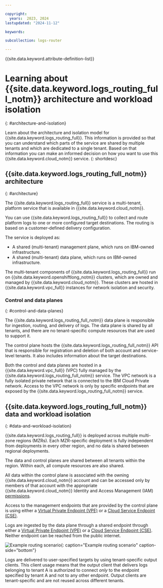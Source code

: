 ```yaml
---

copyright:
  years:  2023, 2024
lastupdated: "2024-11-12"

keywords:

subcollection: logs-router

---
```


{{site.data.keyword.attribute-definition-list}}

# Learning about {{site.data.keyword.logs_routing_full_notm}} architecture and workload isolation
{: #architecture-and-isolation}

Learn about the architecture and isolation model for {{site.data.keyword.logs_routing_full}}. This information is provided so that you can understand which parts of the service are shared by multiple tenants and which are dedicated to a single tenant. Based on that information you can make an informed decision on how you want to use this {{site.data.keyword.cloud_notm}} service.
{: shortdesc}

## {{site.data.keyword.logs_routing_full_notm}} architecture
{: #architecture}

The {{site.data.keyword.logs_routing_full}} service is a multi-tenant, platform service that is available in {{site.data.keyword.cloud_notm}}.

You can use {{site.data.keyword.logs_routing_full}} to collect and route platform logs to one or more configured target destinations. The routing is based on a customer-defined delivery configuration.

The service is deployed as:

* A shared (multi-tenant) management plane, which runs on IBM-owned infrastructure.
* A shared (multi-tenant) data plane, which runs on IBM-owned infrastructure.

The multi-tenant components of {{site.data.keyword.logs_routing_full}} run on {{site.data.keyword.openshiftlong_notm}} clusters, which are owned and managed by {{site.data.keyword.cloud_notm}}. These clusters are hosted in {{site.data.keyword.vpc_full}} instances for network isolation and security.


### Control and data planes
{: #control-and-data-planes}


The {{site.data.keyword.logs_routing_full_notm}} data plane is responsible for ingestion, routing, and delivery of logs. The data plane is shared by all tenants, and there are no tenant-specific compute resources that are used to support it.

The control plane hosts the {{site.data.keyword.logs_routing_full_notm}} API that is responsible for registration and deletion of both account and service-level tenants. It also includes information about the target destinations.

Both the control and data planes are hosted in a {{site.data.keyword.vpc_full}} (VPC) fully managed by the {{site.data.keyword.logs_routing_full_notm}} service. The VPC network is a fully isolated private network that is connected to the IBM Cloud Private network. Access to the VPC network is only by specific endpoints that are exposed by the {{site.data.keyword.logs_routing_full_notm}} service.

## {{site.data.keyword.logs_routing_full_notm}} data and workload isolation
{: #data-and-workload-isolation}

{{site.data.keyword.logs_routing_full}} is deployed across multiple multi-zone regions (MZRs).  Each MZR-specific deployment is fully independent from deployments in every other region, and no data is shared between regional deployments.

The data and control planes are shared between all tenants within the region. Within each, all compute resources are also shared.

All data within the control plane is associated with the owning {{site.data.keyword.cloud_notm}} account and can be accessed only by members of that account with the appropriate {{site.data.keyword.cloud_notm}} Identity and Access Management (IAM) [permissions](/docs/logs-router?topic=logs-router-iam).

Access to the management endpoints that are provided by the control plane is using either a [Virtual Private Endpoint (VPE)](/docs/vpc?topic=vpc-about-vpe) or a [Cloud Service Endpoint (CSE)](/docs/account?topic=account-service-endpoints-overview). 

Logs are ingested by the data plane through a shared endpoint through either a [Virtual Private Endpoint (VPE)](/docs/vpc?topic=vpc-about-vpe) or a [Cloud Service Endpoint (CSE)](/docs/account?topic=account-service-endpoints-overview). Neither endpoint can be reached from the public internet.

![Example routing scenario](/images/Logs-Router-04--1.svg "Example routing scenario"){: caption="Example routing scenario" caption-side="bottom"}

Logs are delivered to user-specified targets by using tenant-specific output clients. This client usage means that the output client that delivers logs belonging to tenant A is authorized to connect _only_ to the endpoint specified by tenant A and not to any other endpoint. Output clients are tenant-specific and are not reused across different tenants.
